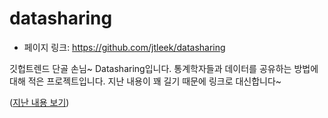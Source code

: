 # datasharing

- 페이지 링크: https://github.com/jtleek/datasharing

깃헙트렌드 단골 손님~ Datasharing입니다.
통계학자들과 데이터를 공유하는 방법에 대해 적은 프로젝트입니다.
지난 내용이 꽤 길기 때문에 링크로 대신합니다~

([지난 내용 보기](https://github.com/TeamSEGO/github-trend-kr/blob/master/009_201504-weekly/009-07_datasharing.md))
